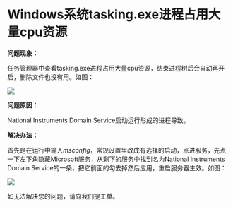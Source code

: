# Windows系统tasking.exe进程占用大量cpu资源
**问题现象：**

任务管理器中查看tasking.exe进程占用大量cpu资源，结束进程树后会自动再开启，删除文件也没有用。如图：

![](https://github.com/jdcloudcom/cn/blob/edit/image/Elastic-Compute/Virtual-Machine/Windows/Windows%E7%B3%BB%E7%BB%9Ftasking.exe%E8%BF%9B%E7%A8%8B%E5%8D%A0%E7%94%A8%E5%A4%A7%E9%87%8Fcpu%E8%B5%84%E6%BA%9001.png)

**问题原因：**

National Instruments Domain Service启动运行形成的进程导致。



**解决办法：**

首先是在运行中输入*msconfig*，常规设置里改成有选择的启动，点进服务，先点一下左下角隐藏Microsoft服务，从剩下的服务中找到名为National Instruments Domain Service的一条，把它前面的勾去掉然后应用，重启服务器生效。如图：

![](https://github.com/jdcloudcom/cn/blob/edit/image/Elastic-Compute/Virtual-Machine/Windows/Windows%E7%B3%BB%E7%BB%9Ftasking.exe%E8%BF%9B%E7%A8%8B%E5%8D%A0%E7%94%A8%E5%A4%A7%E9%87%8Fcpu%E8%B5%84%E6%BA%9002.png)

如无法解决您的问题，请向我们提工单。
